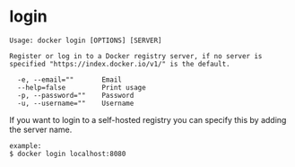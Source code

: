<!--[metadata]>
+++
title = "login"
description = "The login command description and usage"
keywords = ["registry, login, image"]
[menu.engine]
parent = "smn_cli"
+++
<![end-metadata]-->

# login

    Usage: docker login [OPTIONS] [SERVER]

    Register or log in to a Docker registry server, if no server is
	specified "https://index.docker.io/v1/" is the default.

      -e, --email=""       Email
      --help=false         Print usage
      -p, --password=""    Password
      -u, --username=""    Username

If you want to login to a self-hosted registry you can specify this by
adding the server name.

    example:
    $ docker login localhost:8080

